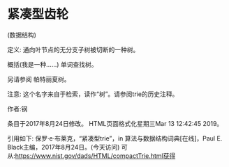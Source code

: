 # 紧凑型齿轮


(数据结构)



定义:
通向叶节点的无分支子树被切断的一种树。



概括(我是一种……)
单词查找树。



另请参阅
帕特丽夏树。



注意:
这个名字来自于检索，读作“树”。请参阅trie的历史注释。


作者:钢







条目于2017年8月24日修改。
HTML页面格式化星期三Mar 13 12:42:45 2019。



引用如下:
保罗·e·布莱克，“紧凑型trie”，in
算法与数据结构词典[在线]，Paul E. Black主编，2017年8月24日。(今天访问)
可从:https://www.nist.gov/dads/HTML/compactTrie.html获得